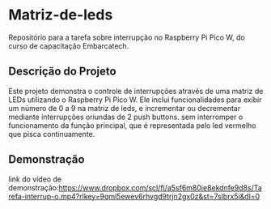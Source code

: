 # Matriz-de-leds

Repositório para a tarefa sobre interrupção no Raspberry Pi Pico W, do curso de capacitação Embarcatech.

## Descrição do Projeto

Este projeto demonstra o controle de interrupções através de uma matriz de LEDs utilizando o Raspberry Pi
Pico W. Ele inclui funcionalidades para exibir um número de 0 a 9 na matriz de leds, e incrementar ou decrementar mediante interrupções oriundas de 2 push buttons. 
sem interromper o funcionamento da função principal, que é representada pelo led vermelho que pisca continuamente.

## Demonstração

link do vídeo de demonstração:https://www.dropbox.com/scl/fi/a5sf6m80ie8ekdnfe9d8s/Tarefa-interrup-o.mp4?rlkey=9qml5ewev6rhvgd9trjn2gx0z&st=7slbrx5i&dl=0
